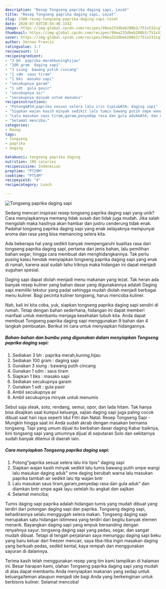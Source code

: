 ```yaml
---
description: "Resep Tongseng paprika daging sapi, Lezat"
title: "Resep Tongseng paprika daging sapi, Lezat"
slug: 1388-resep-tongseng-paprika-daging-sapi-lezat
date: 2020-07-03T20:54:40.154Z
image: https://img-global.cpcdn.com/recipes/99ea233dbeb288b3/751x532cq70/tongseng-paprika-daging-sapi-foto-resep-utama.jpg
thumbnail: https://img-global.cpcdn.com/recipes/99ea233dbeb288b3/751x532cq70/tongseng-paprika-daging-sapi-foto-resep-utama.jpg
cover: https://img-global.cpcdn.com/recipes/99ea233dbeb288b3/751x532cq70/tongseng-paprika-daging-sapi-foto-resep-utama.jpg
author: Vernon Francis
ratingvalue: 3.7
reviewcount: 11
recipeingredient:
- "3 bh  paprika merahkuninghijau"
- "100 gram  daging sapi"
- "3 siung  bawang putih cincang"
- "1 sdm  saus tiram"
- "1 bks  masako sapi"
- "secukupnya garam"
- "1 sdt  gula pasir"
- "secukupnya air"
- "secukupnya minyak untuk menumis"
recipeinstructions:
- "Potong&#34;paprika sesuai selera lalu iris tipis&#34; daging sapi"
- "Siapkan wajan kasih minyak sedikit lalu tumis bawang putih smpe wangi lalu masukan daging aduk&#34; sme daging berubah warna lalu masukan paprika tambah air sedikit lalu ttp wajan bntr"
- "Lalu masukan saus tiram,garam,penyedap rasa dan gula aduk&#34; dan diamkan bntr smpe agak layu setelah itu angkat dan sajikan"
- "Selamat menciba;"
categories:
- Resep
tags:
- tongseng
- paprika
- daging

katakunci: tongseng paprika daging 
nutrition: 199 calories
recipecuisine: Indonesian
preptime: "PT29M"
cooktime: "PT54M"
recipeyield: "4"
recipecategory: Lunch

---
```



![Tongseng paprika daging sapi](https://img-global.cpcdn.com/recipes/99ea233dbeb288b3/751x532cq70/tongseng-paprika-daging-sapi-foto-resep-utama.jpg)

Sedang mencari inspirasi resep tongseng paprika daging sapi yang unik? Cara menyiapkannya memang tidak susah dan tidak juga mudah. Jika salah mengolah maka hasilnya akan hambar dan justru cenderung tidak enak. Padahal tongseng paprika daging sapi yang enak selayaknya mempunyai aroma dan rasa yang bisa memancing selera kita.

Ada beberapa hal yang sedikit banyak mempengaruhi kualitas rasa dari tongseng paprika daging sapi, pertama dari jenis bahan, lalu pemilihan bahan segar, hingga cara membuat dan menghidangkannya. Tak perlu pusing kalau hendak menyiapkan tongseng paprika daging sapi yang enak di rumah, karena asal sudah tahu triknya maka hidangan ini dapat menjadi suguhan spesial.

Daging sapi dapat diolah menjadi menu makanan yang lezat. Tak heran ada banyak resep kuliner yang bahan dasar yang digunakannya adalah Daging sapi memiliki tekstur yang padat sehingga mudah diolah menjadi berbagai menu kuliner. Bagi pecinta kuliner tongseng, harus mencoba kuliner.


Nah, kali ini kita coba, yuk, siapkan tongseng paprika daging sapi sendiri di rumah. Tetap dengan bahan sederhana, hidangan ini dapat memberi manfaat untuk membantu menjaga kesehatan tubuh kita. Anda dapat membuat Tongseng paprika daging sapi menggunakan 9 bahan dan 4 langkah pembuatan. Berikut ini cara untuk menyiapkan hidangannya.

<!--inarticleads1-->

##### Bahan-bahan dan bumbu yang digunakan dalam menyiapkan Tongseng paprika daging sapi:

1. Sediakan 3 bh : paprika merah,kuning,hijau
1. Sediakan 100 gram : daging sapi
1. Gunakan 3 siung : bawang putih cincang
1. Gunakan 1 sdm : saus tiram
1. Siapkan 1 bks : masako sapi
1. Sediakan secukupnya garam
1. Gunakan 1 sdt : gula pasir
1. Ambil secukupnya air
1. Ambil secukupnya minyak untuk menumis


Sebut saja steak, soto, rendang, semur, opor, dan lada hitam. Tak hanya bisa disajikan saat kumpul keluarga, sajian daging sapi juga paling cocok dibuat saat hari raya seperti Idul Fitri dan Natal. Resep Tongseng Sapi - Mungkin hingga saat ini Anda sudah akrab dengan masakan bernama tongseng. Tapi yang umum dijual itu berbahan dasar daging Kabar baiknya, kini tongseng sapi yang umumnya dijual di seputaran Solo dan sekitarnya sudah banyak ditemui di daerah lain. 

<!--inarticleads2-->

##### Cara menyiapkan Tongseng paprika daging sapi:

1. Potong&#34;paprika sesuai selera lalu iris tipis&#34; daging sapi
1. Siapkan wajan kasih minyak sedikit lalu tumis bawang putih smpe wangi lalu masukan daging aduk&#34; sme daging berubah warna lalu masukan paprika tambah air sedikit lalu ttp wajan bntr
1. Lalu masukan saus tiram,garam,penyedap rasa dan gula aduk&#34; dan diamkan bntr smpe agak layu setelah itu angkat dan sajikan
1. Selamat menciba;


Tumis daging sapi paprika adalah hidangan tumis yang mudah dibuat yang terdiri dari potongan daging sapi dan paprika. Tongseng daging sapi, kehadirannya selalu menggugah selera makan. Tongseng daging sapi merupakan satu hidangan istimewa yang terdiri dari begitu banyak elemen menarik. Bayangkan daging sapi yang empuk bersanding dengan renyahnya sayur. tongseng daging sapi yang pedas, segar, dan sangat mudah dibuat. Tetapi di tengah perjalanan saya menunggu daging sapi beku yang baru keluar dari freezer mencair, saya tiba-tiba ingin masakan daging yang berkuah pedas, sedikit kental, kaya rempah dan menggunakan sayuran di dalamnya. 

Terima kasih telah menggunakan resep yang tim kami tampilkan di halaman ini. Besar harapan kami, olahan Tongseng paprika daging sapi yang mudah di atas dapat membantu Anda menyiapkan makanan yang sedap untuk keluarga/teman ataupun menjadi ide bagi Anda yang berkeinginan untuk berbisnis kuliner. Selamat mencoba!
